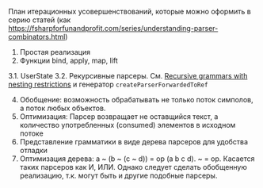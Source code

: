 План итерационных усовершенствований, которые можно оформить в серию статей (как https://fsharpforfunandprofit.com/series/understanding-parser-combinators.html)

1. Простая реализация
2. Функции bind, apply, map, lift

3.1. UserState
3.2. Рекурсивные парсеры. См. [Recursive grammars with nesting restrictions](http://www.quanttec.com/fparsec/users-guide/parsing-with-user-state.html#recursive-grammars-with-nesting-restrictions) и генератор `createParserForwardedToRef`

4. Обобщение: возможность обрабатывать не только поток симполов, а поток любых объектов. 
5. Оптимизация: Парсер возвращает не оставщийся текст, а количество употребленных (consumed) элементов в исходном потоке
6. Представление грамматики в виде дерева парсеров для удобства отладки
7. Оптимизация дерева: a ~ (b ~ (c ~ d)) = op (a b c d). ~ = op. Касается таких парсеров как И, ИЛИ. Однако следует сделать обобщенную реализацию, т.к. могут быть и другие подобные парсеры.